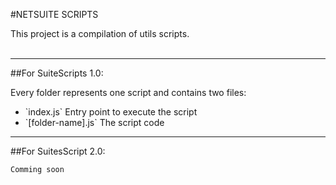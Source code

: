 #NETSUITE SCRIPTS

This project is a compilation of utils scripts.<br /><br />

<hr />

##For SuiteScripts 1.0: <br />

Every folder represents one script and contains two files:
<ul>
<li>`index.js` Entry point to execute the script</li>
<li>`[folder-name].js` The script code</li>
</ul>

<hr />

##For SuitesScript 2.0: <br />

`Comming soon`